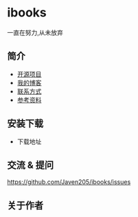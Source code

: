 # ibooks
一直在努力,从未放弃


## 简介

- [开源项目](./doc/opensource/README.md)
- [我的博客](./doc/bolg/README.md)
- [联系方式](./doc/blog/contact.md)
- [参考资料](./doc/bolg/study.md)

## 安装下载

- 下载地址 


## 交流 & 提问

https://github.com/Javen205/ibooks/issues

## 关于作者


